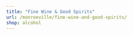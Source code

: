 ```yaml
---
title: "Fine Wine & Good Spirits"
url: /monroeville/fine-wine-and-good-spirits/
shop: alcohol
---
```

